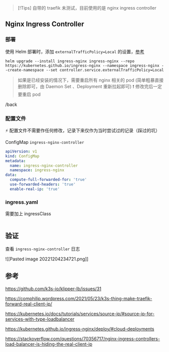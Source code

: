 > [!Tips]
> 自带的 traefik 未测试，目前使用的是 nginx ingress controller

## Nginx Ingress Controller

### 部署

使用 Helm 部署时，添加 `externalTrafficPolicy=Local` 的设置，[参考](https://kubernetes.github.io/ingress-nginx/deploy/#cloud-deployments)

```shell
helm upgrade --install ingress-nginx ingress-nginx --repo https://kubernetes.github.io/ingress-nginx --namespace ingress-nginx --create-namespace --set controller.service.externalTrafficPolicy=Local
```

> 如果是已经安装的情况下，需要重启所有 nginx 相关的 pod (简单粗暴直接删除即可，由 Daemon Set 、Deployment 重新拉起即可)
> ❗ 修改完后一定要重启 pod

/back
### 配置文件

⚡ 配置文件不需要作任何修改，记录下来仅作为当时尝试过的记录（踩过的坑）

ConfigMap  `ingress-nginx-controller`

```yaml
apiVersion: v1  
kind: ConfigMap  
metadata:  
  name: ingress-nginx-controller  
  namespace: ingress-nginx  
data:  
  compute-full-forwarded-for: 'true'  
  use-forwarded-headers: 'true'  
  enable-real-ip: 'true'
```


### ingress.yaml

需要加上 ingressClass

```yaml

```


## 验证

查看 `ingress-nginx-controller` 日志

![[Pasted image 20221204234721.png]]


## 参考

https://github.com/k3s-io/klipper-lb/issues/31

https://comphilip.wordpress.com/2021/05/23/k3s-thing-make-traefik-forward-real-client-ip/

https://kubernetes.io/docs/tutorials/services/source-ip/#source-ip-for-services-with-type-loadbalancer

https://kubernetes.github.io/ingress-nginx/deploy/#cloud-deployments

https://stackoverflow.com/questions/70356717/nginx-ingress-controllers-load-balancer-is-hiding-the-real-client-ip